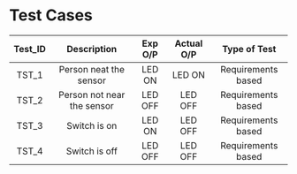 # Test Cases

|Test_ID|Description|Exp O/P|Actual O/P|Type of Test|
|:--:|:--:|:--:|:--:|:--:|
|TST_1|Person neat the sensor|LED ON|LED ON|Requirements based|
|TST_2|Person not near the sensor|LED OFF|LED OFF|Requirements based|
|TST_3|Switch is on|LED ON|LED OFF|Requirements based|
|TST_4|Switch is off|LED OFF|LED OFF|Requirements based|
